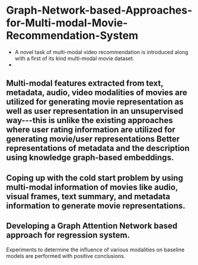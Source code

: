 # Graph-Network-based-Approaches-for-Multi-modal-Movie-Recommendation-System
- 
  A novel task of multi-modal video recommendation is introduced along with a first of its kind multi-modal movie dataset.
-
Multi-modal features extracted from text, metadata, audio, video modalities of movies are utilized  for generating movie representation as well as user representation in an unsupervised way---this is unlike the existing approaches where user rating information are utilized for generating movie/user representations
Better representations of metadata and the description using knowledge graph-based embeddings.
-
Coping up with the cold start problem by using multi-modal information of movies like audio, visual frames, text summary, and metadata information to generate movie representations.
- 
Developing a Graph Attention Network based approach for regression system.
- 
Experiments to determine the influence of various modalities on baseline models are performed with positive conclusions.
